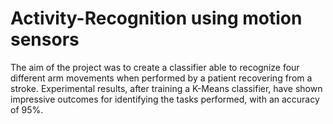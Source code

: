 # Activity-Recognition using motion sensors

The aim of the project was to create a classifier able to recognize four different arm movements when performed by a patient recovering from a stroke. Experimental results, after training a K-Means classifier, have shown impressive outcomes for identifying the tasks performed, with an accuracy of 95%.
